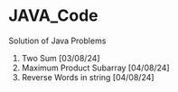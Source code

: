 # JAVA_Code
Solution of Java Problems 
 1. Two Sum [03/08/24]
 2. Maximum Product Subarray [04/08/24]
 3. Reverse Words in string [04/08/24]
